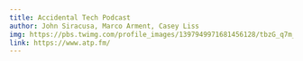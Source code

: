 ```yaml
---
title: Accidental Tech Podcast
author: John Siracusa, Marco Arment, Casey Liss
img: https://pbs.twimg.com/profile_images/1397949971681456128/tbzG_q7m_400x400.jpg
link: https://www.atp.fm/
---
```

